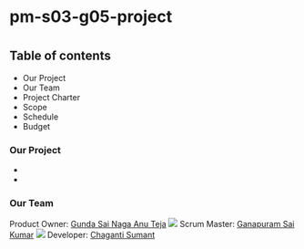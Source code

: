 # pm-s03-g05-project
#
## Table of contents
* Our Project
* Our Team
* Project Charter
* Scope
* Schedule
* Budget

### Our Project
*
*
### Our Team
Product Owner:
 [Gunda Sai Naga Anu Teja](https://github.com/GUNDAANUTEJ)
 ![](C:/Users/S542408/Downloads/ChangantiSumant.jpg)
 Scrum Master:
 [Ganapuram Sai Kumar](https://github.com/SaiKumar249)
  ![](C:/Users/S542408/Downloads/SaiKumar.png)
 Developer: 
 [Chaganti Sumant](https://github.com/sumant52)


